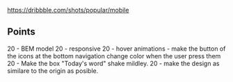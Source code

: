 https://dribbble.com/shots/popular/mobile

## Points
20 - BEM model
20 - responsive
20 - hover animations - make the button of the icons at the bottom navigation change color when the user press them
20 - Make the box "Today's word" shake mildley.
20 - make the design as similare to the origin as posible.
